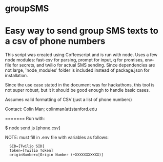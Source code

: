# groupSMS
Easy way to send group SMS texts to a csv of phone numbers
=======

This script was created using Coffeescript and is run with node. Uses a few node modules: fast-csv for parsing, prompt for input, q for promises, env-file for secrets, and twilio for actual SMS sending. Since dependencies are not large, 'node_modules' folder is included instead of package.json for installation.

Since the use case stated in the document was for hackathons, this tool is not super robust, but it it should be good enough to handle basic cases.

Assumes valid formatting of CSV (just a list of phone numbers)

Contact: Colin Man; colinman(at)stanford.edu

=======
Run with:

$ node send.js [phone.csv]

NOTE: must fill in .env file with variables as follows:

      SID=[Twilio SID]
      token=[Twilio Token]
      originNumber=[Origin Number (+XXXXXXXXXXX)]
